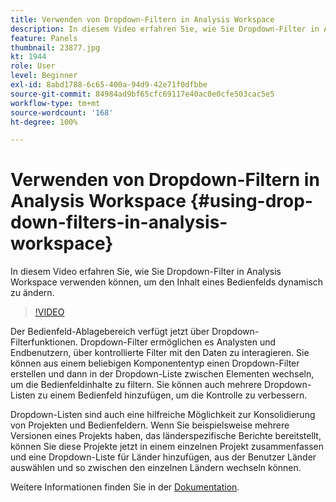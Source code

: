 ```yaml
---
title: Verwenden von Dropdown-Filtern in Analysis Workspace
description: In diesem Video erfahren Sie, wie Sie Dropdown-Filter in Analysis Workspace verwenden können, um den Inhalt eines Bedienfelds dynamisch zu ändern.
feature: Panels
thumbnail: 23877.jpg
kt: 1944
role: User
level: Beginner
exl-id: 8abd1788-6c65-400a-94d9-42e71f0dfbbe
source-git-commit: 84984ad9bf65cfc69117e40ac0e0cfe503cac5e5
workflow-type: tm+mt
source-wordcount: '168'
ht-degree: 100%

---
```


# Verwenden von Dropdown-Filtern in Analysis Workspace {#using-drop-down-filters-in-analysis-workspace}

In diesem Video erfahren Sie, wie Sie Dropdown-Filter in Analysis Workspace verwenden können, um den Inhalt eines Bedienfelds dynamisch zu ändern.

>[!VIDEO](https://video.tv.adobe.com/v/23877/?quality=12&learn=on)

Der Bedienfeld-Ablagebereich verfügt jetzt über Dropdown-Filterfunktionen. Dropdown-Filter ermöglichen es Analysten und Endbenutzern, über kontrollierte Filter mit den Daten zu interagieren. Sie können aus einem beliebigen Komponententyp einen Dropdown-Filter erstellen und dann in der Dropdown-Liste zwischen Elementen wechseln, um die Bedienfeldinhalte zu filtern. Sie können auch mehrere Dropdown-Listen zu einem Bedienfeld hinzufügen, um die Kontrolle zu verbessern.

Dropdown-Listen sind auch eine hilfreiche Möglichkeit zur Konsolidierung von Projekten und Bedienfeldern. Wenn Sie beispielsweise mehrere Versionen eines Projekts haben, das länderspezifische Berichte bereitstellt, können Sie diese Projekte jetzt in einem einzelnen Projekt zusammenfassen und eine Dropdown-Liste für Länder hinzufügen, aus der Benutzer Länder auswählen und so zwischen den einzelnen Ländern wechseln können.

Weitere Informationen finden Sie in der [Dokumentation](https://experienceleague.adobe.com/docs/analytics/analyze/analysis-workspace/panels/panels.html?lang=de).
